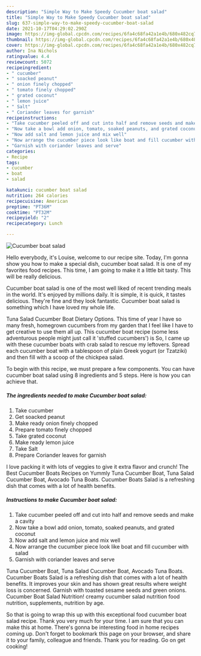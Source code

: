 ```yaml
---
description: "Simple Way to Make Speedy Cucumber boat salad"
title: "Simple Way to Make Speedy Cucumber boat salad"
slug: 637-simple-way-to-make-speedy-cucumber-boat-salad
date: 2021-10-17T04:29:02.290Z
image: https://img-global.cpcdn.com/recipes/6fa4c68fa42a1e4b/680x482cq70/cucumber-boat-salad-recipe-main-photo.jpg
thumbnail: https://img-global.cpcdn.com/recipes/6fa4c68fa42a1e4b/680x482cq70/cucumber-boat-salad-recipe-main-photo.jpg
cover: https://img-global.cpcdn.com/recipes/6fa4c68fa42a1e4b/680x482cq70/cucumber-boat-salad-recipe-main-photo.jpg
author: Ina Nichols
ratingvalue: 4.4
reviewcount: 5072
recipeingredient:
- " cucumber"
- " soacked peanut"
- " onion finely chopped"
- " tomato finely chopped"
- " grated coconut"
- " lemon juice"
- " Salt"
- " Coriander leaves for garnish"
recipeinstructions:
- "Take cucumber peeled off and cut into half and remove seeds and make a cavity"
- "Now take a bowl add onion, tomato, soaked peanuts, and grated coconut"
- "Now add salt and lemon juice and mix well"
- "Now arrange the cucumber piece look like boat and fill cucumber with salad"
- "Garnish with coriander leaves and serve"
categories:
- Recipe
tags:
- cucumber
- boat
- salad

katakunci: cucumber boat salad 
nutrition: 264 calories
recipecuisine: American
preptime: "PT36M"
cooktime: "PT32M"
recipeyield: "2"
recipecategory: Lunch

---
```



![Cucumber boat salad](https://img-global.cpcdn.com/recipes/6fa4c68fa42a1e4b/680x482cq70/cucumber-boat-salad-recipe-main-photo.jpg)

Hello everybody, it's Louise, welcome to our recipe site. Today, I'm gonna show you how to make a special dish, cucumber boat salad. It is one of my favorites food recipes. This time, I am going to make it a little bit tasty. This will be really delicious.

Cucumber boat salad is one of the most well liked of recent trending meals in the world. It's enjoyed by millions daily. It is simple, it is quick, it tastes delicious. They're fine and they look fantastic. Cucumber boat salad is something which I have loved my whole life.

Tuna Salad Cucumber Boat Dietary Options. This time of year I have so many fresh, homegrown cucumbers from my garden that I feel like I have to get creative to use them all up. This cucumber boat recipe (some less adventurous people might just call it &#39;stuffed cucumbers&#39;) is So, I came up with these cucumber boats with crab salad to rescue my leftovers. Spread each cucumber boat with a tablespoon of plain Greek yogurt (or Tzatziki) and then fill with a scoop of the chickpea salad.


To begin with this recipe, we must prepare a few components. You can have cucumber boat salad using 8 ingredients and 5 steps. Here is how you can achieve that.

<!--inarticleads1-->

##### The ingredients needed to make Cucumber boat salad:

1. Take  cucumber
1. Get  soacked peanut
1. Make ready  onion finely chopped
1. Prepare  tomato finely chopped
1. Take  grated coconut
1. Make ready  lemon juice
1. Take  Salt
1. Prepare  Coriander leaves for garnish


I love packing it with lots of veggies to give it extra flavor and crunch! The Best Cucumber Boats Recipes on Yummly Tuna Cucumber Boat, Tuna Salad Cucumber Boat, Avocado Tuna Boats. Cucumber Boats Salad is a refreshing dish that comes with a lot of health benefits. 

<!--inarticleads2-->

##### Instructions to make Cucumber boat salad:

1. Take cucumber peeled off and cut into half and remove seeds and make a cavity
1. Now take a bowl add onion, tomato, soaked peanuts, and grated coconut
1. Now add salt and lemon juice and mix well
1. Now arrange the cucumber piece look like boat and fill cucumber with salad
1. Garnish with coriander leaves and serve


Tuna Cucumber Boat, Tuna Salad Cucumber Boat, Avocado Tuna Boats. Cucumber Boats Salad is a refreshing dish that comes with a lot of health benefits. It improves your skin and has shown great results where weight loss is concerned. Garnish with toasted sesame seeds and green onions. Cucumber Boat Salad Nutrition! creamy cucumber salad nutrition food nutrition, supplements, nutrition by age. 

So that is going to wrap this up with this exceptional food cucumber boat salad recipe. Thank you very much for your time. I am sure that you can make this at home. There's gonna be interesting food in home recipes coming up. Don't forget to bookmark this page on your browser, and share it to your family, colleague and friends. Thank you for reading. Go on get cooking!
